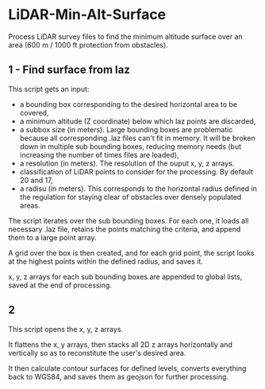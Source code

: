 # LiDAR-Min-Alt-Surface
Process LiDAR survey files to find the minimum altitude surface over an area (600 m / 1000 ft protection from obstacles).

## 1 - Find surface from laz

This script gets an input:

- a bounding box corresponding to the desired horizontal area to be covered,
- a minimum altitude (Z coordinate) below which laz points are discarded,
- a subbox size (in meters). Large bounding boxes are problematic because all corresponding .laz files can't fit in memory. It will be broken down in multiple sub bounding boxes, reducing memory needs (but increasing the number of times files are loaded),
- a resolution (in meters). The resolution of the ouput x, y, z arrays.
- classification of LiDAR points to consider for the processing. By default 20 and 17,
- a radisu (in meters). This corresponds to the horizontal radius defined in the regulation for staying clear of obstacles over densely populated areas.

The script iterates over the sub bounding boxes. For each one, it loads all necessary .laz file, retains the points matching the criteria, and append them to a large point array.

A grid over the box is then created, and for each grid point, the script looks at the highest points within the defined radius, and saves it.

x, y, z arrays for each sub bounding boxes are appended to global lists, saved at the end of processing.

## 2

This script opens the x, y, z arrays.

It flattens the x, y arrays, then stacks all 2D z arrays horizontally and vertically so as to reconstitute the user's desired area.

It then calculate contour surfaces for defined levels, converts everything back to WGS84, and saves them as geojson for further processing.
